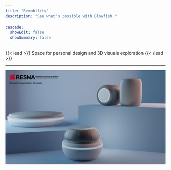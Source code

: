 ```yaml
---
title: "Remobility"
description: "See what's possible with Blowfish."

cascade:
  showEdit: false
  showSummary: false
---
```

{{< lead >}}
Space for personal design and 3D visuals exploration
{{< /lead >}}

---

![](exampleSite/content/work/Remobility/featured.png)